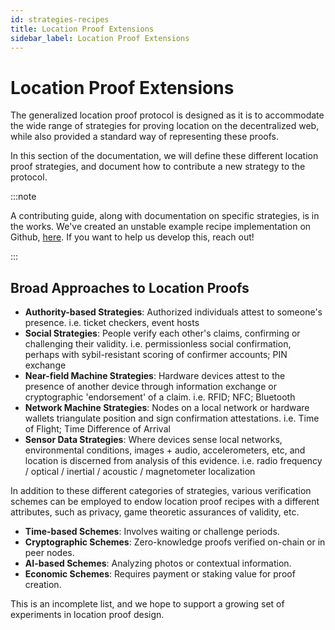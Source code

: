 ```yaml
---
id: strategies-recipes
title: Location Proof Extensions
sidebar_label: Location Proof Extensions
---
```


# Location Proof Extensions

The generalized location proof protocol is designed as it is to accommodate the wide range of strategies for proving location on the
decentralized web, while also provided a standard way of representing these proofs.

In this section of the documentation, we will define these different location proof strategies, and document how to contribute a new
strategy to the protocol.

:::note

A contributing guide, along with documentation on specific strategies, is in the works. We've created an unstable example recipe implementation on Github, [here](https://github.com/AstralProtocol/astralprotocol/tree/main/src/contracts/location-proof-protocol/recipes/01-authority-v0.0). If you want to help us develop this, reach out!

:::

## Broad Approaches to Location Proofs

- **Authority-based Strategies**: Authorized individuals attest to someone's presence. i.e. ticket checkers, event hosts
- **Social Strategies**: People verify each other's claims, confirming or challenging their validity. i.e. permissionless social
  confirmation, perhaps with sybil-resistant scoring of confirmer accounts; PIN exchange
- **Near-field Machine Strategies**: Hardware devices attest to the presence of another device through information exchange or cryptographic
  'endorsement' of a claim. i.e. RFID; NFC; Bluetooth
- **Network Machine Strategies**: Nodes on a local network or hardware wallets triangulate position and sign confirmation attestations. i.e.
  Time of Flight; Time Difference of Arrival
- **Sensor Data Strategies**: Where devices sense local networks, environmental conditions, images + audio, accelerometers, etc, and
  location is discerned from analysis of this evidence. i.e. radio frequency / optical / inertial / acoustic / magnetometer localization

In addition to these different categories of strategies, various verification schemes can be employed to endow location proof recipes with a
different attributes, such as privacy, game theoretic assurances of validity, etc.

- **Time-based Schemes**: Involves waiting or challenge periods.
- **Cryptographic Schemes**: Zero-knowledge proofs verified on-chain or in peer nodes.
- **AI-based Schemes**: Analyzing photos or contextual information.
- **Economic Schemes**: Requires payment or staking value for proof creation.

This is an incomplete list, and we hope to support a growing set of experiments in location proof design.
